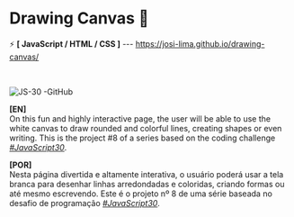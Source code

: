 # Drawing Canvas 🍭

⚡ <strong>[ JavaScript / HTML / CSS ]</strong> --- https://josi-lima.github.io/drawing-canvas/

<br>

![JS-30 -GitHub](https://user-images.githubusercontent.com/108018406/194152988-6e56cfca-450c-42ce-9aa3-ecbe8cad16c9.png)

<strong>[EN]</strong>
<br>
On this fun and highly interactive page, the user will be able to use the white canvas to draw rounded and colorful lines, creating shapes or even writing. This is the project #8 of a series based on the coding challenge _[#JavaScript30](https://javascript30.com/)_.

<strong>[POR]</strong>
<br>
Nesta página divertida e altamente interativa, o usuário poderá usar a tela branca para desenhar linhas arredondadas e coloridas, criando formas ou até mesmo escrevendo. Este é o projeto nº 8 de uma série baseada no desafio de programação _[#JavaScript30](https://javascript30.com/)_.
